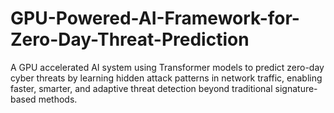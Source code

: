 # GPU-Powered-AI-Framework-for-Zero-Day-Threat-Prediction
A GPU accelerated AI system using Transformer models to predict zero-day cyber threats by learning hidden attack patterns in network traffic, enabling faster, smarter, and adaptive threat detection beyond traditional signature-based methods.

